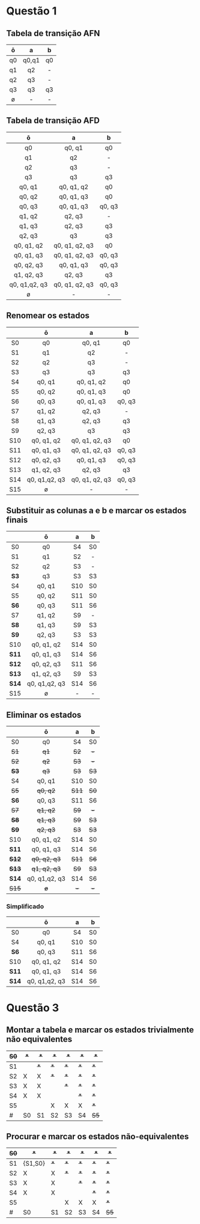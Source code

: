 # Questão 1

## Tabela de transição AFN

|  ō  |   a   |  b  |
| :-: | :---: | :-: |
| q0  | q0,q1 | q0  |
| q1  |  q2   |  -  |
| q2  |  q3   |  -  |
| q3  |  q3   | q3  |
|  ø  |   -   |  -  |
## Tabela de transição AFD

|       ō       |       a        |   b    |
| :-----------: | :------------: | :----: |
|      q0       |     q0, q1     |   q0   |
|      q1       |       q2       |   -    |
|      q2       |       q3       |   -    |
|      q3       |       q3       |   q3   |
|    q0, q1     |   q0, q1, q2   |   q0   |
|    q0, q2     |   q0, q1, q3   |   q0   |
|    q0, q3     |   q0, q1, q3   | q0, q3 |
|    q1, q2     |     q2, q3     |   -    |
|    q1, q3     |     q2, q3     |   q3   |
|    q2, q3     |       q3       |   q3   |
|  q0, q1, q2   | q0, q1, q2, q3 |   q0   |
|  q0, q1, q3   | q0, q1, q2, q3 | q0, q3 |
|  q0, q2, q3   |   q0, q1, q3   | q0, q3 |
|  q1, q2, q3   |     q2, q3     |   q3   |
| q0, q1,q2, q3 | q0, q1, q2, q3 | q0, q3 |
|       ø       |       -        |   -    |
## Renomear os estados

|     |       ō       |       a        |   b    |
| :-: | :-----------: | :------------: | :----: |
| S0  |      q0       |     q0, q1     |   q0   |
| S1  |      q1       |       q2       |   -    |
| S2  |      q2       |       q3       |   -    |
| S3  |      q3       |       q3       |   q3   |
| S4  |    q0, q1     |   q0, q1, q2   |   q0   |
| S5  |    q0, q2     |   q0, q1, q3   |   q0   |
| S6  |    q0, q3     |   q0, q1, q3   | q0, q3 |
| S7  |    q1, q2     |     q2, q3     |   -    |
| S8  |    q1, q3     |     q2, q3     |   q3   |
| S9  |    q2, q3     |       q3       |   q3   |
| S10 |  q0, q1, q2   | q0, q1, q2, q3 |   q0   |
| S11 |  q0, q1, q3   | q0, q1, q2, q3 | q0, q3 |
| S12 |  q0, q2, q3   |   q0, q1, q3   | q0, q3 |
| S13 |  q1, q2, q3   |     q2, q3     |   q3   |
| S14 | q0, q1,q2, q3 | q0, q1, q2, q3 | q0, q3 |
| S15 |       ø       |       -        |   -    |
## Substituir as colunas a e b e marcar os estados finais

|         |       ō       |  a  |  b  |
| :-----: | :-----------: | :-: | :-: |
|   S0    |      q0       | S4  | S0  |
|   S1    |      q1       | S2  |  -  |
|   S2    |      q2       | S3  |  -  |
| **S3**  |      q3       | S3  | S3  |
|   S4    |    q0, q1     | S10 | S0  |
|   S5    |    q0, q2     | S11 | S0  |
| **S6**  |    q0, q3     | S11 | S6  |
|   S7    |    q1, q2     | S9  |  -  |
| **S8**  |    q1, q3     | S9  | S3  |
| **S9**  |    q2, q3     | S3  | S3  |
|   S10   |  q0, q1, q2   | S14 | S0  |
| **S11** |  q0, q1, q3   | S14 | S6  |
| **S12** |  q0, q2, q3   | S11 | S6  |
| **S13** |  q1, q2, q3   | S9  | S3  |
| **S14** | q0, q1,q2, q3 | S14 | S6  |
|   S15   |       ø       |  -  |  -  |
## Eliminar os estados
|             |       ō        |    a    |   b    |
| :---------: | :------------: | :-----: | :----: |
|     S0      |       q0       |   S4    |   S0   |
|   ~~S1~~    |     ~~q1~~     | ~~S2~~  | ~~-~~  |
|   ~~S2~~    |     ~~q2~~     | ~~S3~~  | ~~-~~  |
|   ~~**S3**~~    |       ~~q3~~       |   ~~S3~~    |   ~~S3~~   |
|     S4      |     q0, q1     |   S10   |   S0   |
|   ~~S5~~    |   ~~q0, q2~~   | ~~S11~~ | ~~S0~~ |
|   **S6**    |     q0, q3     |   S11   |   S6   |
|   ~~S7~~    |   ~~q1, q2~~   | ~~S9~~  | ~~-~~  |
| ~~**S8**~~  |   ~~q1, q3~~   | ~~S9~~  | ~~S3~~ |
| ~~**S9**~~  |   ~~q2, q3~~   | ~~S3~~  | ~~S3~~ |
|     S10     |   q0, q1, q2   |   S14   |   S0   |
|   **S11**   |   q0, q1, q3   |   S14   |   S6   |
| ~~**S12**~~ | ~~q0, q2, q3~~ | ~~S11~~ | ~~S6~~ |
| ~~**S13**~~ | ~~q1, q2, q3~~ | ~~S9~~  | ~~S3~~ |
|   **S14**   | q0, q1,q2, q3  |   S14   |   S6   |
|   ~~S15~~   |     ~~ø~~      |  ~~-~~  | ~~-~~  |
### Simplificado 

|         |       ō       |  a  |  b  |
| :-----: | :-----------: | :-: | :-: |
|   S0    |      q0       | S4  | S0  |
|   S4    |    q0, q1     | S10 | S0  |
| **S6**  |    q0, q3     | S11 | S6  |
|   S10   |  q0, q1, q2   | S14 | S0  |
| **S11** |  q0, q1, q3   | S14 | S6  |
| **S14** | q0, q1,q2, q3 | S14 | S6  |
# Questão 3

## Montar a tabela e marcar os estados trivialmente não equivalentes

| ~~S0~~ | ~~*~~ | ~~*~~ | ~~*~~ | ~~*~~ | ~~*~~ | ~~*~~  |
| ------ | ----- | ----- | ----- | ----- | ----- | ------ |
| S1     |       | ~~*~~ | ~~*~~ | ~~*~~ | ~~*~~ | ~~*~~  |
| S2     | X     | X     | ~~*~~ | ~~*~~ | ~~*~~ | ~~*~~  |
| S3     | X     | X     |       | ~~*~~ | ~~*~~ | ~~*~~  |
| S4     | X     | X     |       |       | ~~*~~     | ~~*~~      |
| S5     |       |       | X     | X     | X     | ~~*~~  |
| #      | S0    | S1    | S2    | S3    | S4    | ~~S5~~ |

## Procurar e marcar os estados não-equivalentes
| ~~S0~~ | ~~*~~   | ~~*~~ | ~~*~~ | ~~*~~ | ~~*~~ | ~~*~~  |
| ------ | ------- | ----- | ----- | ----- | ----- | ------ |
| S1     | {S1,S0} | ~~*~~ | ~~*~~ | ~~*~~ | ~~*~~ | ~~*~~  |
| S2     | X       | X     | ~~*~~ | ~~*~~ | ~~*~~ | ~~*~~  |
| S3     | X       | X     |       | ~~*~~ | ~~*~~ | ~~*~~  |
| S4     | X       | X     |       |       | ~~*~~ | ~~*~~  |
| S5     |         |       | X     | X     | X     | ~~*~~  |
| #      | S0      | S1    | S2    | S3    | S4    | ~~S5~~ |